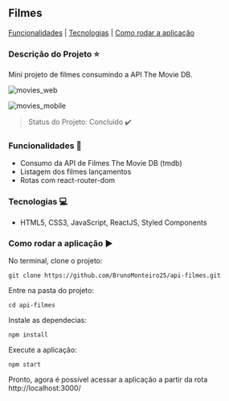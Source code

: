 ## Filmes 

[Funcionalidades](#funcionalidades-checkered_flag) | [Tecnologias](#tecnologias-computer) | [Como rodar a aplicação](#como-rodar-a-aplicação-arrow_forward)

### Descrição do Projeto :star:

Mini projeto de filmes consumindo a API The Movie DB.

![movies_web](https://user-images.githubusercontent.com/98993736/192129268-ef60f544-4502-4f11-993c-0f79ccff18c5.png)

![movies_mobile](https://user-images.githubusercontent.com/98993736/192129275-2879e109-9d90-483e-a97a-97272c8defd1.png)

> Status do Projeto: Concluido :heavy_check_mark:

### Funcionalidades :checkered_flag:

- Consumo da API de Filmes The Movie DB (tmdb)
- Listagem dos filmes lançamentos
- Rotas com react-router-dom

### Tecnologias :computer:

- HTML5, CSS3, JavaScript, ReactJS, Styled Components

### Como rodar a aplicação :arrow_forward:

No terminal, clone o projeto: 

```
git clone https://github.com/BrunoMonteiro25/api-filmes.git
```

Entre na pasta do projeto:  

```
cd api-filmes
```

Instale as dependecias:

```
npm install
```

Execute a aplicação:

```
npm start
```

Pronto, agora é possível acessar a aplicação a partir da rota http://localhost:3000/ 

